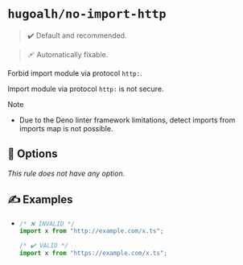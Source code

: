 # `hugoalh/no-import-http`

> ✔️ Default and recommended.

> 🩹 Automatically fixable.

Forbid import module via protocol `http:`.

Import module via protocol `http:` is not secure.

> [!NOTE]
> - Due to the Deno linter framework limitations, detect imports from imports map is not possible.

## 🔧 Options

*This rule does not have any option.*

## ✍️ Examples

- ```ts
  /* ❌ INVALID */
  import x from "http://example.com/x.ts";

  /* ✔️ VALID */
  import x from "https://example.com/x.ts";
  ```
